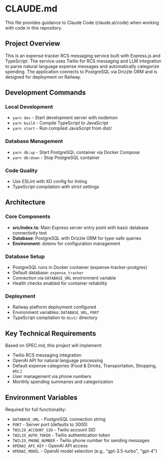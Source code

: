 # CLAUDE.md

This file provides guidance to Claude Code (claude.ai/code) when working with code in this repository.

## Project Overview

This is an expense tracker RCS messaging service built with Express.js and TypeScript. The service uses Twilio for RCS messaging and LLM integration to parse natural language expense messages and automatically categorize spending. The application connects to PostgreSQL via Drizzle ORM and is designed for deployment on Railway.

## Development Commands

### Local Development
- `yarn dev` - Start development server with nodemon
- `yarn build` - Compile TypeScript to JavaScript 
- `yarn start` - Run compiled JavaScript from dist/

### Database Management
- `yarn db:up` - Start PostgreSQL container via Docker Compose
- `yarn db:down` - Stop PostgreSQL container

### Code Quality
- Use ESLint with XO config for linting
- TypeScript compilation with strict settings

## Architecture

### Core Components
- **src/index.ts**: Main Express server entry point with basic database connectivity test
- **Database**: PostgreSQL with Drizzle ORM for type-safe queries
- **Environment**: dotenv for configuration management

### Database Setup
- PostgreSQL runs in Docker container (expense-tracker-postgres)
- Default database: `expense_tracker`
- Connection via `DATABASE_URL` environment variable
- Health checks enabled for container reliability

### Deployment
- Railway platform deployment configured
- Environment variables: `DATABASE_URL`, `PORT`
- TypeScript compilation to `dist/` directory

## Key Technical Requirements

Based on SPEC.md, this project will implement:
- Twilio RCS messaging integration
- OpenAI API for natural language processing
- Default expense categories (Food & Drinks, Transportation, Shopping, etc.)
- User management via phone numbers
- Monthly spending summaries and categorization

## Environment Variables

Required for full functionality:
- `DATABASE_URL` - PostgreSQL connection string
- `PORT` - Server port (defaults to 3000)
- `TWILIO_ACCOUNT_SID` - Twilio account SID
- `TWILIO_AUTH_TOKEN` - Twilio authentication token
- `TWILIO_PHONE_NUMBER` - Twilio phone number for sending messages
- `OPENAI_API_KEY` - OpenAI API access
- `OPENAI_MODEL` - OpenAI model selection (e.g., "gpt-3.5-turbo", "gpt-4")